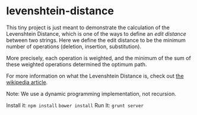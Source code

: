 levenshtein-distance
====================

This tiny project is just meant to demonstrate the calculation of the Levenshtein Distance, which is one of the ways to define an *edit distance* between two strings. Here we define the edit distance to be the minimum number of operations (deletion, insertion, substitution).

More precisely, each operation is weighted, and the minimum of the sum of these weighted operations determined the optimum path.

For more information on what the Levenshtein Distance is, check out [the wikipedia article](http://en.wikipedia.org/wiki/Levenshtein_distance).

Note: We use a dynamic programming implementation, not recursion.

Install it: `npm install` `bower install`
Run It: `grunt server`